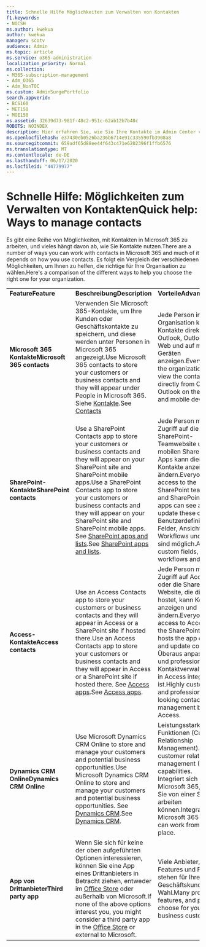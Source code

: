 ```yaml
---
title: Schnelle Hilfe Möglichkeiten zum Verwalten von Kontakten
f1.keywords:
- NOCSH
ms.author: kwekua
author: kwekua
manager: scotv
audience: Admin
ms.topic: article
ms.service: o365-administration
localization_priority: Normal
ms.collection:
- M365-subscription-management
- Adm_O365
- Adm_NonTOC
ms.custom: AdminSurgePortfolio
search.appverid:
- BCS160
- MET150
- MOE150
ms.assetid: 32639d73-981f-48c2-951c-62ab12b7b48c
ROBOTS: NOINDEX
description: Hier erfahren Sie, wie Sie Ihre Kontakte im Admin Center verwalten.
ms.openlocfilehash: e37430eb0526ba236b6714e91c335590fb3908a8
ms.sourcegitcommit: 659adf65d88ee44f643c471e6202396f1ffb6576
ms.translationtype: MT
ms.contentlocale: de-DE
ms.lasthandoff: 06/17/2020
ms.locfileid: "44779977"
---
```

# <a name="quick-help-ways-to-manage-contacts"></a><span data-ttu-id="03911-103">Schnelle Hilfe: Möglichkeiten zum Verwalten von Kontakten</span><span class="sxs-lookup"><span data-stu-id="03911-103">Quick help: Ways to manage contacts</span></span>

<span data-ttu-id="03911-104">Es gibt eine Reihe von Möglichkeiten, mit Kontakten in Microsoft 365 zu arbeiten, und vieles hängt davon ab, wie Sie Kontakte nutzen.</span><span class="sxs-lookup"><span data-stu-id="03911-104">There are a number of ways you can work with contacts in Microsoft 365 and much of it depends on how you use contacts.</span></span> <span data-ttu-id="03911-105">Es folgt ein Vergleich der verschiedenen Möglichkeiten, um Ihnen zu helfen, die richtige für Ihre Organisation zu wählen.</span><span class="sxs-lookup"><span data-stu-id="03911-105">Here's a comparison of the different ways to help you choose the right one for your organization.</span></span>
  
|||||
|:-----|:-----|:-----|:-----|
|<span data-ttu-id="03911-106">**Feature**</span><span class="sxs-lookup"><span data-stu-id="03911-106">**Feature**</span></span> <br/> |<span data-ttu-id="03911-107">**Beschreibung**</span><span class="sxs-lookup"><span data-stu-id="03911-107">**Description**</span></span> <br/> |<span data-ttu-id="03911-108">**Vorteile**</span><span class="sxs-lookup"><span data-stu-id="03911-108">**Advantages**</span></span> <br/> |<span data-ttu-id="03911-109">**Nachteile**</span><span class="sxs-lookup"><span data-stu-id="03911-109">**Disadvantages**</span></span> <br/> |
|<span data-ttu-id="03911-110">**Microsoft 365 Kontakte**</span><span class="sxs-lookup"><span data-stu-id="03911-110">**Microsoft 365 contacts**</span></span> <br/> |<span data-ttu-id="03911-111">Verwenden Sie Microsoft 365-Kontakte, um Ihre Kunden oder Geschäftskontakte zu speichern, und diese werden unter Personen in Microsoft 365 angezeigt.</span><span class="sxs-lookup"><span data-stu-id="03911-111">Use Microsoft 365 contacts to store your customers or business contacts and they will appear under People in Microsoft 365.</span></span> <span data-ttu-id="03911-112">Siehe [Kontakte](contacts.md).</span><span class="sxs-lookup"><span data-stu-id="03911-112">See [Contacts](contacts.md)</span></span> <br/> |<span data-ttu-id="03911-113">Jede Person in der Organisation kann die Kontakte direkt in Outlook, Outlook im Web und auf mobilen Geräten anzeigen.</span><span class="sxs-lookup"><span data-stu-id="03911-113">Everyone in the organization can view the contacts directly from Outlook, Outlook on the web, and mobile devices.</span></span>  <br/> |<span data-ttu-id="03911-114">Nur Administratoren können die Kontakte erstellen und aktualisieren.</span><span class="sxs-lookup"><span data-stu-id="03911-114">Only administrators can create and update the contacts.</span></span>  <br/> <span data-ttu-id="03911-115">Keine benutzerdefinierten Felder sind zulässig (Beispiele: Geburtsdatum, Hochschule, Empfehlungsmedium).</span><span class="sxs-lookup"><span data-stu-id="03911-115">No custom fields are allowed (example: birthdate, college, referral agent).</span></span>  <br/> |
|<span data-ttu-id="03911-116">**SharePoint-Kontakte**</span><span class="sxs-lookup"><span data-stu-id="03911-116">**SharePoint contacts**</span></span> <br/> |<span data-ttu-id="03911-117">Use a SharePoint Contacts app to store your customers or business contacts and they will appear on your SharePoint site and SharePoint mobile apps.</span><span class="sxs-lookup"><span data-stu-id="03911-117">Use a SharePoint Contacts app to store your customers or business contacts and they will appear on your SharePoint site and SharePoint mobile apps.</span></span> <span data-ttu-id="03911-118">See [SharePoint apps and lists](https://support.microsoft.com/office/0a1c3ace-def0-44af-b225-cfa8d92c52d7).</span><span class="sxs-lookup"><span data-stu-id="03911-118">See [SharePoint apps and lists](https://support.microsoft.com/office/0a1c3ace-def0-44af-b225-cfa8d92c52d7).</span></span>  <br/> |<span data-ttu-id="03911-119">Jede Person mit Zugriff auf die SharePoint-Teamwebsite und mobilen SharePoint-Apps kann diese Kontakte anzeigen und ändern.</span><span class="sxs-lookup"><span data-stu-id="03911-119">Everyone with access to the SharePoint team site and SharePoint mobile apps can see and update these contacts.</span></span>  <br/> <span data-ttu-id="03911-120">Benutzerdefinierte Felder, Ansichten und Workflows und mehr sind möglich.</span><span class="sxs-lookup"><span data-stu-id="03911-120">Allows for custom fields, views, workflows and more.</span></span>  <br/> |<span data-ttu-id="03911-121">Diese Kontakte werden in Outlook oder Personen in Microsoft 365 nicht angezeigt.</span><span class="sxs-lookup"><span data-stu-id="03911-121">These contacts don't appear in Outlook or People in Microsoft 365.</span></span>  <br/> <span data-ttu-id="03911-122">Ein grundlegendes Verständnis der SharePoint-Infrastruktur ist erforderlich.</span><span class="sxs-lookup"><span data-stu-id="03911-122">Requires basic understanding of SharePoint infrastructure.</span></span>  <br/> |
|<span data-ttu-id="03911-123">**Access-Kontakte**</span><span class="sxs-lookup"><span data-stu-id="03911-123">**Access contacts**</span></span> <br/> |<span data-ttu-id="03911-124">Use an Access Contacts app to store your customers or business contacts and they will appear in Access or a SharePoint site if hosted there.</span><span class="sxs-lookup"><span data-stu-id="03911-124">Use an Access Contacts app to store your customers or business contacts and they will appear in Access or a SharePoint site if hosted there.</span></span> <span data-ttu-id="03911-125">See [Access apps](https://support.microsoft.com/office/25f3ab3e-510d-44b0-accf-b976c0813e71).</span><span class="sxs-lookup"><span data-stu-id="03911-125">See [Access apps](https://support.microsoft.com/office/25f3ab3e-510d-44b0-accf-b976c0813e71).</span></span>  <br/> |<span data-ttu-id="03911-126">Jede Person mit Zugriff auf Access oder die SharePoint-Website, die die App hostet, kann Kontakte anzeigen und ändern.</span><span class="sxs-lookup"><span data-stu-id="03911-126">Everyone with access to Access or the SharePoint site that hosts the app can see and update contacts.</span></span>  <br/> <span data-ttu-id="03911-127">Überaus anpassbare und professionelle Kontaktverwaltung, die in Access integriert ist.</span><span class="sxs-lookup"><span data-stu-id="03911-127">Highly customizable and professional looking contact management built with Access.</span></span>  <br/> |<span data-ttu-id="03911-128">Sie müssen Microsoft Access kaufen oder zu einem Microsoft 365-Plan wechseln, der Zugriff enthält.</span><span class="sxs-lookup"><span data-stu-id="03911-128">You must purchase Microsoft Access or switch to a Microsoft 365 plan that includes Access.</span></span>  <br/> <span data-ttu-id="03911-129">Erfordert ein grundlegendes Verständnis von Microsoft Access und der Erstellung von Apps.</span><span class="sxs-lookup"><span data-stu-id="03911-129">Requires basic understanding of Microsoft Access and how to create apps.</span></span>  <br/> |
|<span data-ttu-id="03911-130">**Dynamics CRM Online**</span><span class="sxs-lookup"><span data-stu-id="03911-130">**Dynamics CRM Online**</span></span> <br/> |<span data-ttu-id="03911-131">Use Microsoft Dynamics CRM Online to store and manage your customers and potential business opportunities.</span><span class="sxs-lookup"><span data-stu-id="03911-131">Use Microsoft Dynamics CRM Online to store and manage your customers and potential business opportunities.</span></span> <span data-ttu-id="03911-132">See [Dynamics CRM](https://dynamics.microsoft.com).</span><span class="sxs-lookup"><span data-stu-id="03911-132">See [Dynamics CRM](https://dynamics.microsoft.com).</span></span>  <br/> |<span data-ttu-id="03911-133">Leistungsstarke CRM-Funktionen (Customer Relationship Management).</span><span class="sxs-lookup"><span data-stu-id="03911-133">Powerful customer relationship management (CRM) capabilities.</span></span>  <br/> <span data-ttu-id="03911-134">Integriert sich in Microsoft 365, sodass Sie von einer Stelle aus arbeiten können.</span><span class="sxs-lookup"><span data-stu-id="03911-134">Integrates with Microsoft 365 so you can work from one place.</span></span>  <br/> |<span data-ttu-id="03911-135">Mehr Komplexität bei der Integration und Anpassung zum Erfüllen Ihrer Anforderungen.</span><span class="sxs-lookup"><span data-stu-id="03911-135">Includes complexity with onboarding and customization to meet your needs.</span></span>  <br/> <span data-ttu-id="03911-136">Wesentlich teurer als alle anderen Kontaktverwaltungsoptionen.</span><span class="sxs-lookup"><span data-stu-id="03911-136">Is significantly higher in cost than any of the other contact management options.</span></span>  <br/> |
|<span data-ttu-id="03911-137">**App von Drittanbieter**</span><span class="sxs-lookup"><span data-stu-id="03911-137">**Third party app**</span></span> <br/> |<span data-ttu-id="03911-138">Wenn Sie sich für keine der oben aufgeführten Optionen interessieren, können Sie eine App eines Drittanbieters in Betracht ziehen, entweder im [Office Store](https://store.office.com) oder außerhalb von Microsoft.</span><span class="sxs-lookup"><span data-stu-id="03911-138">If none of the above options interest you, you might consider a third party app in the [Office Store](https://store.office.com) or external to Microsoft.</span></span>  <br/> |<span data-ttu-id="03911-139">Viele Anbieter, Features und Preise stehen für Ihre Geschäftskunden zur Wahl.</span><span class="sxs-lookup"><span data-stu-id="03911-139">Many providers, features, and prices to choose for your business customers.</span></span>  <br/> |<span data-ttu-id="03911-140">Keine Garantie, dass es in Microsoft 365 integriert ist und dass Sie mit zwei verschiedenen Diensten, Anmeldungen usw. arbeiten müssen.</span><span class="sxs-lookup"><span data-stu-id="03911-140">No guarantee that it's integrated with Microsoft 365, requiring you to work with two different services, logins, etc.</span></span>  <br/> |
   

